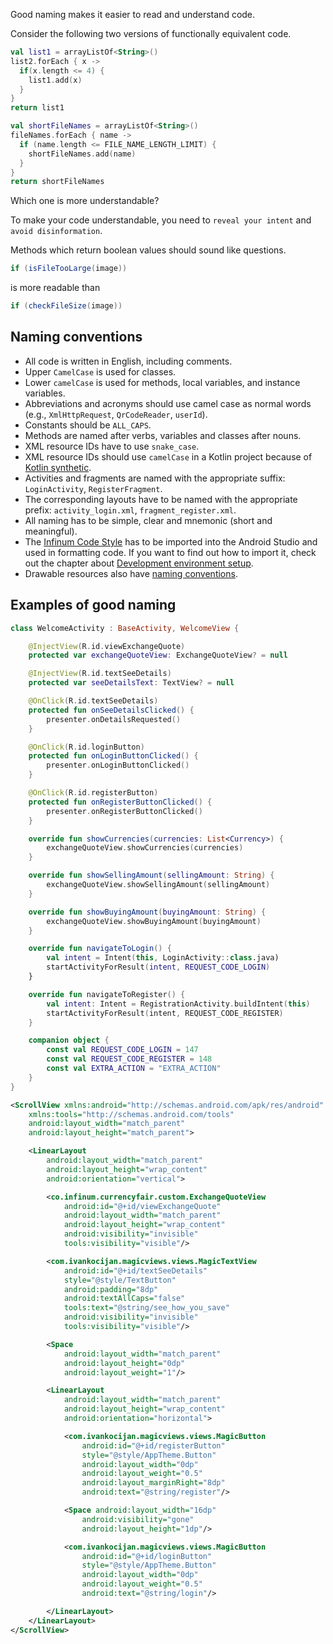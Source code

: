 Good naming makes it easier to read and understand code.

Consider the following two versions of functionally equivalent code.

```kotlin
val list1 = arrayListOf<String>()
list2.forEach { x ->
  if(x.length <= 4) {
    list1.add(x)
  }
}
return list1
```

```kotlin
val shortFileNames = arrayListOf<String>()
fileNames.forEach { name ->
  if (name.length <= FILE_NAME_LENGTH_LIMIT) {
    shortFileNames.add(name)
  }
}
return shortFileNames
```

Which one is more understandable?

To make your code understandable, you need to `reveal your intent` and `avoid disinformation`.

Methods which return boolean values should sound like questions.

```java
if (isFileTooLarge(image))
```

is more readable than

```java
if (checkFileSize(image))
```

## Naming conventions

* All code is written in English, including comments.
* Upper `CamelCase` is used for classes.
* Lower `camelCase` is used for methods, local variables, and instance variables.
* Abbreviations and acronyms should use camel case as normal words (e.g., `XmlHttpRequest`, `QrCodeReader`, `userId`).
* Constants should be `ALL_CAPS`.
* Methods are named after verbs, variables and classes after nouns.
* XML resource IDs have to use `snake_case`.
* XML resource IDs should use `camelCase` in a Kotlin project because of [Kotlin synthetic](https://kotlinlang.org/docs/tutorials/android-plugin.html).
* Activities and fragments are named with the appropriate suffix: `LoginActivity`, `RegisterFragment`.
* The corresponding layouts have to be named with the appropriate prefix: `activity_login.xml`, `fragment_register.xml`.
* All naming has to be simple, clear and mnemonic (short and meaningful).
* The [Infinum Code Style]() has to be imported into the Android Studio and used in formatting code. If you want to find out how to import it, check out the chapter about [Development environment setup](/books/android/onboarding/development-environment-setup).
* Drawable resources also have [naming conventions](http://petrnohejl.github.io/Android-Cheatsheet-For-Graphic-Designers/#naming-conventions).

## Examples of good naming

```kotlin
class WelcomeActivity : BaseActivity, WelcomeView {

    @InjectView(R.id.viewExchangeQuote)
    protected var exchangeQuoteView: ExchangeQuoteView? = null

    @InjectView(R.id.textSeeDetails)
    protected var seeDetailsText: TextView? = null

    @OnClick(R.id.textSeeDetails)
    protected fun onSeeDetailsClicked() {
        presenter.onDetailsRequested()
    }

    @OnClick(R.id.loginButton)
    protected fun onLoginButtonClicked() {
        presenter.onLoginButtonClicked()
    }

    @OnClick(R.id.registerButton)
    protected fun onRegisterButtonClicked() {
        presenter.onRegisterButtonClicked()
    }

    override fun showCurrencies(currencies: List<Currency>) {
        exchangeQuoteView.showCurrencies(currencies)
    }

    override fun showSellingAmount(sellingAmount: String) {
        exchangeQuoteView.showSellingAmount(sellingAmount)
    }

    override fun showBuyingAmount(buyingAmount: String) {
        exchangeQuoteView.showBuyingAmount(buyingAmount)
    }

    override fun navigateToLogin() {
        val intent = Intent(this, LoginActivity::class.java)
        startActivityForResult(intent, REQUEST_CODE_LOGIN)
    }

    override fun navigateToRegister() {
        val intent: Intent = RegistrationActivity.buildIntent(this)
        startActivityForResult(intent, REQUEST_CODE_REGISTER)
    }

    companion object {
        const val REQUEST_CODE_LOGIN = 147
        const val REQUEST_CODE_REGISTER = 148
        const val EXTRA_ACTION = "EXTRA_ACTION"
    }
}
```

```xml
<ScrollView xmlns:android="http://schemas.android.com/apk/res/android"
    xmlns:tools="http://schemas.android.com/tools"
    android:layout_width="match_parent"
    android:layout_height="match_parent">

    <LinearLayout
        android:layout_width="match_parent"
        android:layout_height="wrap_content"
        android:orientation="vertical">

        <co.infinum.currencyfair.custom.ExchangeQuoteView
            android:id="@+id/viewExchangeQuote"
            android:layout_width="match_parent"
            android:layout_height="wrap_content"
            android:visibility="invisible"
            tools:visibility="visible"/>

        <com.ivankocijan.magicviews.views.MagicTextView
            android:id="@+id/textSeeDetails"
            style="@style/TextButton"
            android:padding="8dp"
            android:textAllCaps="false"
            tools:text="@string/see_how_you_save"
            android:visibility="invisible"
            tools:visibility="visible"/>

        <Space
            android:layout_width="match_parent"
            android:layout_height="0dp"
            android:layout_weight="1"/>

        <LinearLayout
            android:layout_width="match_parent"
            android:layout_height="wrap_content"
            android:orientation="horizontal">

            <com.ivankocijan.magicviews.views.MagicButton
                android:id="@+id/registerButton"
                style="@style/AppTheme.Button"
                android:layout_width="0dp"
                android:layout_weight="0.5"
                android:layout_marginRight="8dp"
                android:text="@string/register"/>

            <Space android:layout_width="16dp"
                android:visibility="gone"
                android:layout_height="1dp"/>

            <com.ivankocijan.magicviews.views.MagicButton
                android:id="@+id/loginButton"
                style="@style/AppTheme.Button"
                android:layout_width="0dp"
                android:layout_weight="0.5"
                android:text="@string/login"/>

        </LinearLayout>
    </LinearLayout>
</ScrollView>
```

